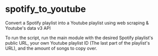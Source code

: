 # spotify_to_youtube
Convert a Spotify playlist into a Youtube playlist using web scraping &amp; Youtube's data v3 API

To run the script, run the main module with the desired Spotify playlist's public URL, your own Youtube playlist ID (The last part of the playlist's URL), and the amount of songs to copy over.